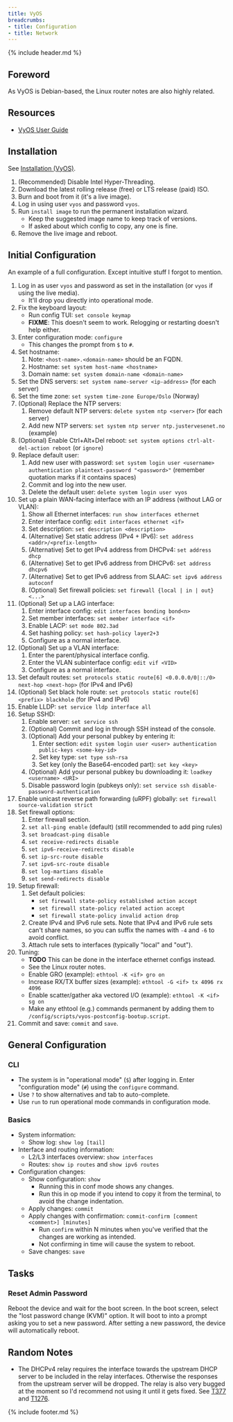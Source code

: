 ```yaml
---
title: VyOS
breadcrumbs:
- title: Configuration
- title: Network
---
```

{% include header.md %}

## Foreword

As VyOS is Debian-based, the Linux router notes are also highly related.

## Resources

- [VyOS User Guide](https://docs.vyos.io/)

## Installation

See [Installation (VyOS)](https://docs.vyos.io/en/latest/install.html).

1. (Recommended) Disable Intel Hyper-Threading.
1. Download the latest rolling release (free) or LTS release (paid) ISO.
1. Burn and boot from it (it's a live image).
1. Log in using user `vyos` and password `vyos`.
1. Run `install image` to run the permanent installation wizard.
    - Keep the suggested image name to keep track of versions.
    - If asked about which config to copy, any one is fine.
1. Remove the live image and reboot.

## Initial Configuration

An example of a full configuration. Except intuitive stuff I forgot to mention.

1. Log in as user `vyos` and password as set in the installation (or `vyos` if using the live media).
    - It'll drop you directly into operational mode.
1. Fix the keyboard layout:
    - Run config TUI: `set console keymap`
    - **FIXME**: This doesn't seem to work. Relogging or restarting doesn't help either.
1. Enter configuration mode: `configure`
    - This changes the prompt from `$` to `#`.
1. Set hostname:
    1. Note: `<host-name>.<domain-name>` should be an FQDN.
    1. Hostname: `set system host-name <hostname>`
    1. Domain name: `set system domain-name <domain-name>`
1. Set the DNS servers: `set system name-server <ip-address>` (for each server)
1. Set the time zone: `set system time-zone Europe/Oslo` (Norway)
1. (Optional) Replace the NTP servers:
    1. Remove default NTP servers: `delete system ntp <server>` (for each server)
    1. Add new NTP servers: `set system ntp server ntp.justervesenet.no` (example)
1. (Optional) Enable Ctrl+Alt+Del reboot: `set system options ctrl-alt-del-action reboot` (or `ignore`)
1. Replace default user:
    1. Add new user with password: `set system login user <username> authentication plaintext-password "<password>"` (remember quotation marks if it contains spaces)
    1. Commit and log into the new user.
    1. Delete the default user: `delete system login user vyos`
1. Set up a plain WAN-facing interface with an IP address (without LAG or VLAN):
    1. Show all Ethernet interfaces: `run show interfaces ethernet`
    1. Enter interface config: `edit interfaces ethernet <if>`
    1. Set description: `set description <description>`
    1. (Alternative) Set static address (IPv4 + IPv6): `set address <addr>/<prefix-length>`
    1. (Alternative) Set to get IPv4 address from DHCPv4: `set address dhcp`
    1. (Alternative) Set to get IPv6 address from DHCPv6: `set address dhcpv6`
    1. (Alternative) Set to get IPv6 address from SLAAC: `set ipv6 address autoconf`
    1. (Optional) Set firewall policies: `set firewall {local | in | out} <...>`
1. (Optional) Set up a LAG interface:
    1. Enter interface config: `edit interfaces bonding bond<n>`
    1. Set member interfaces: `set member interface <if>`
    1. Enable LACP: `set mode 802.3ad`
    1. Set hashing policy: `set hash-policy layer2+3`
    1. Configure as a normal interface.
1. (Optional) Set up a VLAN interface:
    1. Enter the parent/physical interface config.
    1. Enter the VLAN subinterface config: `edit vif <VID>`
    1. Configure as a normal interface.
1. Set default routes: `set protocols static route[6] <0.0.0.0/0|::/0> next-hop <next-hop>` (for IPv4 and IPv6)
1. (Optional) Set black hole route: `set protocols static route[6] <prefix> blackhole` (for IPv4 and IPv6)
1. Enable LLDP: `set service lldp interface all`
1. Setup SSHD:
    1. Enable server: `set service ssh`
    1. (Optional) Commit and log in through SSH instead of the console.
    1. (Optional) Add your personal pubkey by entering it:
        1. Enter section: `edit system login user <user> authentication public-keys <some-key-id>`
        1. Set key type: `set type ssh-rsa`
        1. Set key (only the Base64-encoded part): `set key <key>`
    1. (Optional) Add your personal pubkey bu downloading it: `loadkey <username> <URI>`
    1. Disable password login (pubkeys only): `set service ssh disable-password-authentication`
1. Enable unicast reverse path forwarding (uRPF) globally: `set firewall source-validation strict`
1. Set firewall options:
    1. Enter firewall section.
    1. `set all-ping enable` (default) (still recommended to add ping rules)
    1. `set broadcast-ping disable`
    1. `set receive-redirects disable`
    1. `set ipv6-receive-redirects disable`
    1. `set ip-src-route disable`
    1. `set ipv6-src-route disable`
    1. `set log-martians disable`
    1. `set send-redirects disable`
1. Setup firewall:
    1. Set default policies:
        - `set firewall state-policy established action accept`
        - `set firewall state-policy related action accept`
        - `set firewall state-policy invalid action drop`
    1. Create IPv4 and IPv6 rule sets. Note that IPv4 and IPv6 rule sets can't share names, so you can suffix the names with `-4` and `-6` to avoid conflict.
    1. Attach rule sets to interfaces (typically "local" and "out").
1. Tuning:
    - **TODO** This can be done in the interface ethernet configs instead.
    - See the Linux router notes.
    - Enable GRO (example): `ethtool -K <if> gro on`
    - Increase RX/TX buffer sizes (example): `ethtool -G <if> tx 4096 rx 4096`
    - Enable scatter/gather aka vectored I/O (example): `ethtool -K <if> sg on`
    - Make any ethtool (e.g.) commands permanent by adding them to `/config/scripts/vyos-postconfig-bootup.script`.
1. Commit and save: `commit` and `save`.

## General Configuration

### CLI

- The system is in "operational mode" (`$`) after logging in. Enter "configuration mode" (`#`) using the `configure` command.
- Use `?` to show alternatives and tab to auto-complete.
- Use `run` to run operational mode commands in configuration mode.

### Basics

- System information:
    - Show log: `show log [tail]`
- Interface and routing information:
    - L2/L3 interfaces overview: `show interfaces`
    - Routes: `show ip routes` and `show ipv6 routes`
- Configuration changes:
    - Show configuration: `show`
        - Running this in conf mode shows any changes.
        - Run this in op mode if you intend to copy it from the terminal, to avoid the change indentation.
    - Apply changes: `commit`
    - Apply changes with confirmation: `commit-confirm [comment <comment>] [minutes]`
        - Run `confirm` within N minutes when you've verified that the changes are working as intended.
        - Not confirming in time will cause the system to reboot.
    - Save changes: `save`

## Tasks

### Reset Admin Password

Reboot the device and wait for the boot screen. In the boot screen, select the "lost password change (KVM)" option. It will boot to into a prompt asking you to set a new password. After setting a new password, the device will automatically reboot.

## Random Notes

- The DHCPv4 relay requires the interface towards the upstream DHCP server to be included in the relay interfaces. Otherwise the responses from the upstream server will be dropped. The relay is also very bugged at the moment so I'd recommend not using it until it gets fixed. See [T377](https://phabricator.vyos.net/T377) and [T1276](https://phabricator.vyos.net/T1276).

{% include footer.md %}
